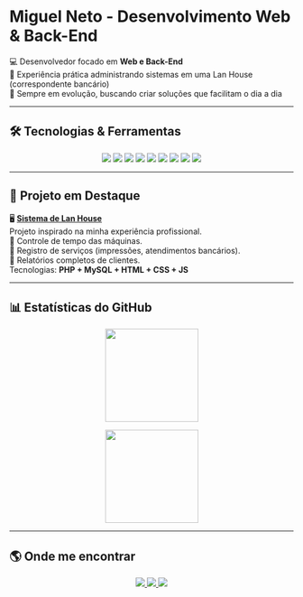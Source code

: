 # Miguel Neto - Desenvolvimento Web & Back-End
 
💻 Desenvolvedor focado em **Web e Back-End**  
🏦 Experiência prática administrando sistemas em uma Lan House (correspondente bancário)  
🚀 Sempre em evolução, buscando criar soluções que facilitam o dia a dia  

---

## 🛠️ Tecnologias & Ferramentas  

<p align="center">
  <img src="https://img.shields.io/badge/HTML5-E34F26?style=for-the-badge&logo=html5&logoColor=white" />
  <img src="https://img.shields.io/badge/CSS3-1572B6?style=for-the-badge&logo=css3&logoColor=white" />
  <img src="https://img.shields.io/badge/JavaScript-F7DF1E?style=for-the-badge&logo=javascript&logoColor=black" />
  <img src="https://img.shields.io/badge/Node.js-339933?style=for-the-badge&logo=nodedotjs&logoColor=white" />
  <img src="https://img.shields.io/badge/PHP-777BB4?style=for-the-badge&logo=php&logoColor=white" />
  <img src="https://img.shields.io/badge/MySQL-4479A1?style=for-the-badge&logo=mysql&logoColor=white" />
  <img src="https://img.shields.io/badge/Python-3776AB?style=for-the-badge&logo=python&logoColor=white" />
  <img src="https://img.shields.io/badge/Java-007396?style=for-the-badge&logo=java&logoColor=white" />
  <img src="https://img.shields.io/badge/C++-00599C?style=for-the-badge&logo=c%2B%2B&logoColor=white" />
</p>

---

## 📌 Projeto em Destaque  

🖥️ **[Sistema de Lan House](#)**  
Projeto inspirado na minha experiência profissional.  
🔹 Controle de tempo das máquinas.  
🔹 Registro de serviços (impressões, atendimentos bancários).  
🔹 Relatórios completos de clientes.  
Tecnologias: **PHP + MySQL + HTML + CSS + JS** 

---

## 📊 Estatísticas do GitHub  

<p align="center">
  <img src="https://github-readme-stats.vercel.app/api?username=MigueljNeto&show_icons=true&theme=radical" height="165"/>
</p>
<p align="center">
  <img src="https://github-readme-stats.vercel.app/api/top-langs/?username=MigueljNeto&layout=compact&theme=radical" height="165"/>
</p>


---

## 🌎 Onde me encontrar  

<p align="center">
  <a href="https://www.linkedin.com/in/miguel-neto-2807b2298/">
    <img src="https://img.shields.io/badge/LinkedIn-0077B5?style=for-the-badge&logo=linkedin&logoColor=white"/>
  </a>
  <a href="mailto:migueljpcneto@gmail.com">
    <img src="https://img.shields.io/badge/Gmail-D14836?style=for-the-badge&logo=gmail&logoColor=white"/>
  </a>
  <a href="https://instagram.com/https://www.instagram.com/miguel.jneto/">
    <img src="https://img.shields.io/badge/Instagram-E4405F?style=for-the-badge&logo=instagram&logoColor=white"/>
  </a>
</p>
